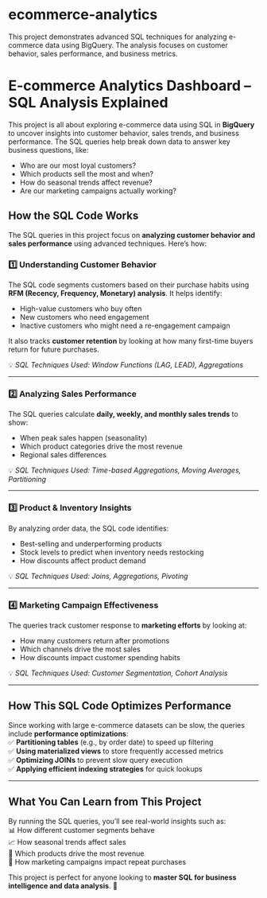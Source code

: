 # ecommerce-analytics
This project demonstrates advanced SQL techniques for analyzing e-commerce data using BigQuery. The analysis focuses on customer behavior, sales performance, and business metrics.

# E-commerce Analytics Dashboard – SQL Analysis Explained  

This project is all about exploring e-commerce data using SQL in **BigQuery** to uncover insights into customer behavior, sales trends, and business performance. The SQL queries help break down data to answer key business questions, like:  

- Who are our most loyal customers?  
- Which products sell the most and when?  
- How do seasonal trends affect revenue?  
- Are our marketing campaigns actually working?  

## **How the SQL Code Works**  

The SQL queries in this project focus on **analyzing customer behavior and sales performance** using advanced techniques. Here’s how:  

### **1️⃣ Understanding Customer Behavior**  
The SQL code segments customers based on their purchase habits using **RFM (Recency, Frequency, Monetary) analysis**. It helps identify:  
- High-value customers who buy often  
- New customers who need engagement  
- Inactive customers who might need a re-engagement campaign  

It also tracks **customer retention** by looking at how many first-time buyers return for future purchases.  

💡 *SQL Techniques Used: Window Functions (LAG, LEAD), Aggregations*  

---  

### **2️⃣ Analyzing Sales Performance**  
The SQL queries calculate **daily, weekly, and monthly sales trends** to show:  
- When peak sales happen (seasonality)  
- Which product categories drive the most revenue  
- Regional sales differences  

💡 *SQL Techniques Used: Time-based Aggregations, Moving Averages, Partitioning*  

---  

### **3️⃣ Product & Inventory Insights**  
By analyzing order data, the SQL code identifies:  
- Best-selling and underperforming products  
- Stock levels to predict when inventory needs restocking  
- How discounts affect product demand  

💡 *SQL Techniques Used: Joins, Aggregations, Pivoting*  

---  

### **4️⃣ Marketing Campaign Effectiveness**  
The queries track customer response to **marketing efforts** by looking at:  
- How many customers return after promotions  
- Which channels drive the most sales  
- How discounts impact customer spending habits  

💡 *SQL Techniques Used: Customer Segmentation, Cohort Analysis*  

---  

## **How This SQL Code Optimizes Performance**  
Since working with large e-commerce datasets can be slow, the queries include **performance optimizations**:  
✅ **Partitioning tables** (e.g., by order date) to speed up filtering  
✅ **Using materialized views** to store frequently accessed metrics  
✅ **Optimizing JOINs** to prevent slow query execution  
✅ **Applying efficient indexing strategies** for quick lookups  

---  

## **What You Can Learn from This Project**  
By running the SQL queries, you’ll see real-world insights such as:  
📊 How different customer segments behave  
📈 How seasonal trends affect sales  
🛒 Which products drive the most revenue  
📢 How marketing campaigns impact repeat purchases  

This project is perfect for anyone looking to **master SQL for business intelligence and data analysis**. 🚀
